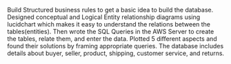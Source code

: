 Build Structured business rules to get a basic idea to build the database.
Designed conceptual and Logical Entity relationship diagrams using lucidchart which makes it easy to understand the relations between the tables(entities).
Then wrote the SQL Queries in the AWS Server to create the tables, relate them, and enter the data.
Plotted 5 different aspects and found their solutions by framing appropriate queries.
The database includes details about buyer, seller, product, shipping, customer service, and returns.

